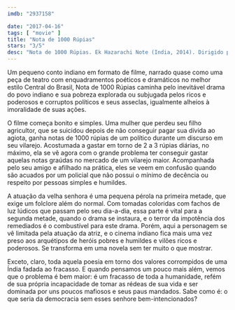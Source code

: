 ```yaml
---
imdb: "2937158"

date: "2017-04-16"
tags: [ "movie" ]
title: "Nota de 1000 Rúpias"
stars: "3/5"
desc: "Nota de 1000 Rúpias. Ek Hazarachi Note (India, 2014). Dirigido por Shrihari Sathe. Escrito por Shrikant Bojewar. Com Devendra Gaikwad (Constable Shinde), Usha Naik (Budhi), Pooja Nayak (Sudama's Wife), Sandeep Pathak (Sudama), Shekhar Sathe (Photo Frame Maker), Ganesh Yadav (Uttamrao Jadhav), Shrikant Yadav (Sub-Inspector)."
---
```

Um pequeno conto indiano em formato de filme, narrado quase como uma peça de teatro com enquadramentos poéticos e dramáticos no melhor estilo Central do Brasil, Nota de 1000 Rúpias caminha pelo inevitável drama do povo indiano e sua pobreza explorada ou subjugada pelos ricos e poderosos e corruptos políticos e seus asseclas, igualmente alheios à imoralidade de suas ações.

O filme começa bonito e simples. Uma mulher que perdeu seu filho agricultor, que se suicidou depois de não conseguir pagar sua dívida ao agiota, ganha notas de 1000 rúpias de um político durante um discurso em seu vilarejo. Acostumada a gastar em torno de 2 a 3 rúpias diárias, no máximo, ela se vê agora com o grande problema ter conseguir gastar aquelas notas graúdas no mercado de um vilarejo maior. Acompanhada pelo seu amigo e afilhado na prática, eles se veem em confusão quando são acuados por um policial que não possui o mínimo de decência ou respeito por pessoas simples e humildes.

A atuação da velha senhora é uma pequena pérola na primeira metade, que exige um folclore além do normal. Com tomadas coloridas com fachos de luz lúdicos que passam pelo seu dia-a-dia, essa parte é vital para a segunda metade, quando o drama se instaura, e o terror da impotência dos remediados é o combustível para este drama. Porém, aqui a personagem se vê limitada pela atuação da atriz, e o cinema indiano fica mais uma vez preso aos arquétipos de heróis pobres e humildes e vilões ricos e poderosos. Se transforma em uma novela sem ter muito o que mostrar.

Exceto, claro, toda aquela poesia em torno dos valores corrompidos de uma Índia fadada ao fracasso. E quando pensamos um pouco mais além, vemos que o problema é bem maior: é um fracasso de toda a humanidade, refém de sua própria incapacidade de tomar as rédeas de sua vida e ser dominada por uns poucos mafiosos e seus paus mandados. Sabe como é: o que seria da democracia sem esses senhore bem-intencionados?
